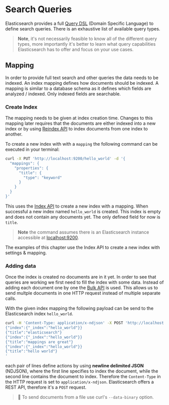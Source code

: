 # Search Queries

Elasticsearch provides a full [Query DSL](https://www.elastic.co/guide/en/elasticsearch/reference/current/query-dsl.html) (Domain Specific Language) to define search queries. There is an exhaustive list of available query types.

> **Note**, it's not necessarily feasible to know all of the different query types, more importantly it's better to learn what query capabilities Elasticsearch has to offer and focus on your use cases.


## Mapping

In order to provide full text search and other queries the data needs to be indexed. An index mapping defines how documents should be indexed. A mapping is similar to a database schema as it defines which fields are analyzed / indexed. Only indexed fields are searchable.


### Create Index

The mapping needs to be given at index creation time. Changes to this mapping later requires that the documents are either indexed into a new index or by using [Reindex API](https://www.elastic.co/guide/en/elasticsearch/reference/current/docs-reindex.html) to index documents from one index to another.

To create a new index with with a `mapping` the following command can be executed in your terminal:

```bash
curl -X PUT 'http://localhost:9200/hello_world' -d '{
  "mappings": {
    "properties": {
      "title": {
        "type": "keyword"
      }
    }
  }
}'
```

This uses the [Index API](https://www.elastic.co/guide/en/elasticsearch/reference/current/docs-index_.html) to create a new index with a mapping. When successful a new index named `hello_world` is created. This index is empty and does not contain any documents yet. The only defined field for now is `title`.

> **Note** the command assumes there is an Elasticsearch instance accessible at [localhost:9200](http://localhost:9200).

The examples of this chapter use the Index API to create a new index with settings & mapping.


### Adding data

Once the index is created no documents are in it yet. In order to see that queries are working we first need to fill the index with some data.
Instead of adding each document one by one the [Bulk API](https://www.elastic.co/guide/en/elasticsearch/reference/current/docs-bulk.html) is used. This allows us to send multple documents in one HTTP request instead of multiple separate calls.

With the given index mapping the following payload can be send to the Elasticsearch index `hello_world`.

```bash
curl -H 'Content-Type: application/x-ndjson' -X POST 'http://localhost:9200/hello_world/_bulk' -d '
{"index":{"_index":"hello_world"}}
{"title":"elasticsearch"}
{"index":{"_index":"hello_world"}}
{"title":"mappings are great"}
{"index":{"_index":"hello_world"}}
{"title":"hello world"}
'
```

each pair of lines define actions by using **newline delimited JSON** (NDJSON), where the first line specifies to index the document, while the second line contains the document to index. Therefore the `Content-Type` in the HTTP request is set to `application/x-ndjson`. Elasticsearch offers a REST API, therefore it's a `POST` request.

> **🔎** To send documents from a file use curl's `--data-binary` option.
